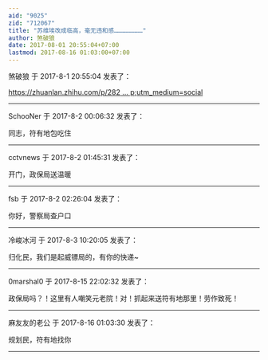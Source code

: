 ```yaml
---
aid: "9025"
zid: "712067"
title: "苏维埃改成临高，毫无违和感……………………"
author: 煞破狼
date: 2017-08-01 20:55:04+07:00
lastmod: 2017-08-16 01:03:00+07:00
---
```


煞破狼 于 2017-8-1 20:55:04 发表了：

[https://zhuanlan.zhihu.com/p/282 ... p;utm_medium=social](https://zhuanlan.zhihu.com/p/28234868?utm_source=qq&utm_medium=social)

---

SchooNer 于 2017-8-2 00:06:32 发表了：

同志，符有地包吃住

---

cctvnews 于 2017-8-2 01:45:31 发表了：

开门，政保局送温暖

---

fsb 于 2017-8-2 02:26:04 发表了：

你好，警察局查户口

---

冷峻冰河 于 2017-8-3 10:20:05 发表了：

归化民，我们是起威镖局的，有你的快递~

---

0marshal0 于 2017-8-15 22:02:32 发表了：

政保局吗？！这里有人嘲笑元老院！对！抓起来送符有地那里！劳作致死！

---

麻友友的老公 于 2017-8-16 01:03:30 发表了：

规划民，符有地找你

---
